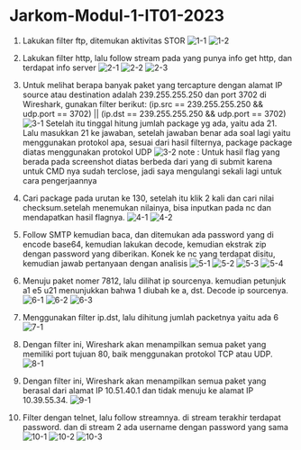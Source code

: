 # Jarkom-Modul-1-IT01-2023
1. Lakukan filter ftp, ditemukan aktivitas STOR
![1-1](https://github.com/Koro129/Jarkom-Modul-1-IT01-2023/blob/main/screenshot/1-1.jpg)
![1-2](https://github.com/Koro129/Jarkom-Modul-1-IT01-2023/blob/main/screenshot/no1%20terminal.jpg)

2. Lakukan filter http, lalu follow stream pada yang punya info get http, dan terdapat info server
![2-1](https://github.com/Koro129/Jarkom-Modul-1-IT01-2023/blob/main/screenshot/2-1.jpg)
![2-2](https://github.com/Koro129/Jarkom-Modul-1-IT01-2023/blob/main/screenshot/2-2.jpg)
![2-3](https://github.com/Koro129/Jarkom-Modul-1-IT01-2023/blob/main/screenshot/no2%20terminal.jpg)

3. Untuk melihat berapa banyak paket yang tercapture dengan alamat IP source atau destination adalah 239.255.255.250 dan port 3702 di Wireshark, gunakan filter berikut:
(ip.src == 239.255.255.250 && udp.port == 3702) || (ip.dst == 239.255.255.250 && udp.port == 3702)
![3-1](https://github.com/Koro129/Jarkom-Modul-1-IT01-2023/blob/main/screenshot/3.png)
Setelah itu tinggal hitung jumlah package yg ada, yaitu ada 21. Lalu masukkan 21 ke jawaban, setelah jawaban benar ada soal lagi yaitu menggunakan protokol apa, sesuai dari hasil filternya, package package diatas menggunakan protokol UDP
![3-2](https://github.com/Koro129/Jarkom-Modul-1-IT01-2023/blob/main/screenshot/3%20terminal.png)
note : Untuk hasil flag yang berada pada screenshot diatas berbeda dari yang di submit karena untuk CMD nya sudah terclose, jadi saya mengulangi sekali lagi untuk cara pengerjaannya

5. Cari package pada urutan ke 130, setelah itu klik 2 kali dan cari nilai checksum.setelah menemukan nilainya, bisa inputkan pada nc dan mendapatkan hasil flagnya.
![4-1](https://github.com/Koro129/Jarkom-Modul-1-IT01-2023/blob/main/screenshot/4.png)
![4-2](https://github.com/Koro129/Jarkom-Modul-1-IT01-2023/blob/main/screenshot/4%20terminal.png)

6. Follow SMTP kemudian baca, dan ditemukan ada password yang di encode base64, kemudian lakukan decode, kemudian ekstrak zip dengan password yang diberikan. Konek ke nc yang terdapat disitu, kemudian jawab pertanyaan dengan analisis
![5-1](https://github.com/Koro129/Jarkom-Modul-1-IT01-2023/blob/main/screenshot/5-1.jpg)
![5-2](https://github.com/Koro129/Jarkom-Modul-1-IT01-2023/blob/main/screenshot/5-2.jpg)
![5-3](https://github.com/Koro129/Jarkom-Modul-1-IT01-2023/blob/main/screenshot/5-3.jpg)
![5-4](https://github.com/Koro129/Jarkom-Modul-1-IT01-2023/blob/main/screenshot/no5%20terminal.jpg)

7. Menuju paket nomer 7812, lalu dilihat ip sourcenya. kemudian petunjuk a1 e5 u21 menunjukkan bahwa 1 diubah ke a, dst. Decode ip sourcenya.
![6-1](https://github.com/Koro129/Jarkom-Modul-1-IT01-2023/blob/main/screenshot/6-1.jpg)
![6-2](https://github.com/Koro129/Jarkom-Modul-1-IT01-2023/blob/main/screenshot/6-2.jpg)
![6-3](https://github.com/Koro129/Jarkom-Modul-1-IT01-2023/blob/main/screenshot/no6%20terminal.jpg)

8. Menggunakan filter ip.dst, lalu dihitung jumlah packetnya yaitu ada 6
![7-1](https://github.com/Koro129/Jarkom-Modul-1-IT01-2023/blob/main/screenshot/7.jpg)

9. Dengan filter ini, Wireshark akan menampilkan semua paket yang memiliki port tujuan 80, baik menggunakan protokol TCP atau UDP.
![8-1](https://github.com/Koro129/Jarkom-Modul-1-IT01-2023/blob/main/screenshot/8%20terminal.png)

10. Dengan filter ini, Wireshark akan menampilkan semua paket yang berasal dari alamat IP 10.51.40.1 dan tidak menuju ke alamat IP 10.39.55.34.
![9-1](https://github.com/Koro129/Jarkom-Modul-1-IT01-2023/blob/main/screenshot/9%20terminal.png)

11. Filter dengan telnet, lalu follow streamnya. di stream terakhir terdapat password. dan di stream 2 ada username dengan password yang sama
![10-1](https://github.com/Koro129/Jarkom-Modul-1-IT01-2023/blob/main/screenshot/10-1.jpg)
![10-2](https://github.com/Koro129/Jarkom-Modul-1-IT01-2023/blob/main/screenshot/10-2.jpg)
![10-3](https://github.com/Koro129/Jarkom-Modul-1-IT01-2023/blob/main/screenshot/no10%20terminal.jpg)
